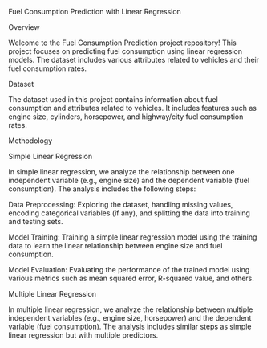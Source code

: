 Fuel Consumption Prediction with Linear Regression

Overview

Welcome to the Fuel Consumption Prediction project repository! This project focuses on predicting fuel consumption using linear regression models. The dataset includes various attributes related to vehicles and their fuel consumption rates.

Dataset

The dataset used in this project contains information about fuel consumption and attributes related to vehicles. It includes features such as engine size, cylinders, horsepower, and highway/city fuel consumption rates.

Methodology

Simple Linear Regression

In simple linear regression, we analyze the relationship between one independent variable (e.g., engine size) and the dependent variable (fuel consumption). The analysis includes the following steps:

Data Preprocessing: Exploring the dataset, handling missing values, encoding categorical variables (if any), and splitting the data into training and testing sets.

Model Training: Training a simple linear regression model using the training data to learn the linear relationship between engine size and fuel consumption.

Model Evaluation: Evaluating the performance of the trained model using various metrics such as mean squared error, R-squared value, and others.

Multiple Linear Regression

In multiple linear regression, we analyze the relationship between multiple independent variables (e.g., engine size, horsepower) and the dependent variable (fuel consumption). The analysis includes similar steps as simple linear regression but with multiple predictors.

